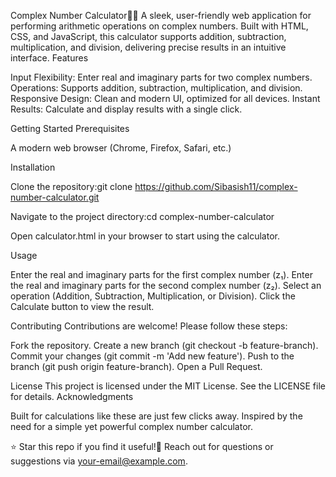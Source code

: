 Complex Number Calculator💫📲
A sleek, user-friendly web application for performing arithmetic operations on complex numbers. Built with HTML, CSS, and JavaScript, this calculator supports addition, subtraction, multiplication, and division, delivering precise results in an intuitive interface.
Features

Input Flexibility: Enter real and imaginary parts for two complex numbers.
Operations: Supports addition, subtraction, multiplication, and division.
Responsive Design: Clean and modern UI, optimized for all devices.
Instant Results: Calculate and display results with a single click.

Getting Started
Prerequisites

A modern web browser (Chrome, Firefox, Safari, etc.)

Installation

Clone the repository:git clone https://github.com/Sibasish11/complex-number-calculator.git


Navigate to the project directory:cd complex-number-calculator


Open calculator.html in your browser to start using the calculator.

Usage

Enter the real and imaginary parts for the first complex number (z₁).
Enter the real and imaginary parts for the second complex number (z₂).
Select an operation (Addition, Subtraction, Multiplication, or Division).
Click the Calculate button to view the result.

Contributing
Contributions are welcome! Please follow these steps:

Fork the repository.
Create a new branch (git checkout -b feature-branch).
Commit your changes (git commit -m 'Add new feature').
Push to the branch (git push origin feature-branch).
Open a Pull Request.

License
This project is licensed under the MIT License. See the LICENSE file for details.
Acknowledgments

Built for calculations like these are just few clicks away.
Inspired by the need for a simple yet powerful complex number calculator.


⭐ Star this repo if you find it useful!📩 Reach out for questions or suggestions via your-email@example.com.

